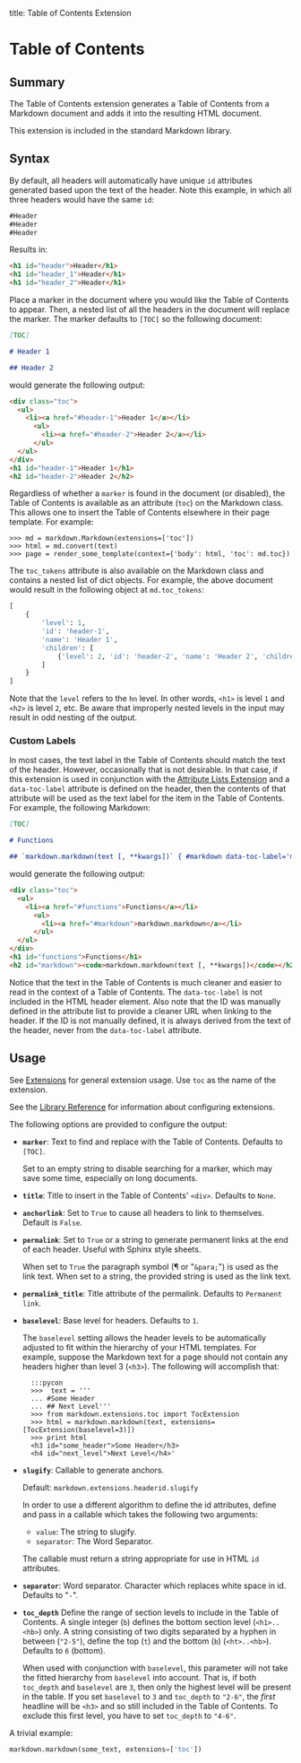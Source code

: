 title: Table of Contents Extension

Table of Contents
=================

Summary
-------

The Table of Contents extension generates a Table of Contents from a Markdown
document and adds it into the resulting HTML document.

This extension is included in the standard Markdown library.

Syntax
------

By default, all headers will automatically have unique `id` attributes
generated based upon the text of the header. Note this example, in which all
three headers would have the same `id`:

```md
#Header
#Header
#Header
```

Results in:

```html
<h1 id="header">Header</h1>
<h1 id="header_1">Header</h1>
<h1 id="header_2">Header</h1>
```

Place a marker in the document where you would like the Table of Contents to
appear. Then, a nested list of all the headers in the document will replace the
marker. The marker defaults to `[TOC]` so the following document:

```md
[TOC]

# Header 1

## Header 2
```

would generate the following output:

```html
<div class="toc">
  <ul>
    <li><a href="#header-1">Header 1</a></li>
      <ul>
        <li><a href="#header-2">Header 2</a></li>
      </ul>
  </ul>
</div>
<h1 id="header-1">Header 1</h1>
<h2 id="header-2">Header 2</h2>
```

Regardless of whether a `marker` is found in the document (or disabled), the
Table of Contents is available as an attribute (`toc`) on the Markdown class.
This allows one to insert the Table of Contents elsewhere in their page
template. For example:

```pycon
>>> md = markdown.Markdown(extensions=['toc'])
>>> html = md.convert(text)
>>> page = render_some_template(context={'body': html, 'toc': md.toc})
```

The `toc_tokens` attribute is also available on the Markdown class and contains
a nested list of dict objects. For example, the above document would result in
the following object at `md.toc_tokens`:

```python
[
    {
        'level': 1,
        'id': 'header-1',
        'name': 'Header 1',
        'children': [
            {'level': 2, 'id': 'header-2', 'name': 'Header 2', 'children':[]}
        ]
    }
]
```

Note that the `level` refers to the `hn` level. In other words, `<h1>` is level
`1` and `<h2>` is level `2`, etc. Be aware that improperly nested levels in the
input may result in odd nesting of the output.

### Custom Labels

In most cases, the text label in the Table of Contents should match the text of
the header. However, occasionally that is not desirable. In that case, if this
extension is used in conjunction with the [Attribute Lists Extension] and a
`data-toc-label` attribute is defined on the header, then the contents of that
attribute will be used as the text label for the item in the Table of Contents.
For example, the following Markdown:

[Attribute Lists Extension]: attr_list.md

```md
[TOC]

# Functions

## `markdown.markdown(text [, **kwargs])` { #markdown data-toc-label='markdown.markdown' }
```
would generate the following output:

```html
<div class="toc">
  <ul>
    <li><a href="#functions">Functions</a></li>
      <ul>
        <li><a href="#markdown">markdown.markdown</a></li>
      </ul>
  </ul>
</div>
<h1 id="functions">Functions</h1>
<h2 id="markdown"><code>markdown.markdown(text [, **kwargs])</code></h2>
```

Notice that the text in the Table of Contents is much cleaner and easier to read
in the context of a Table of Contents. The `data-toc-label` is not included in
the HTML header element. Also note that the ID was manually defined in the
attribute list to provide a cleaner URL when linking to the header. If the ID is
not manually defined, it is always derived from the text of the header, never
from the `data-toc-label` attribute.

Usage
-----

See [Extensions](index.md) for general extension usage. Use `toc` as the name
of the extension.

See the [Library Reference](../reference.md#extensions) for information about
configuring extensions.

The following options are provided to configure the output:

* **`marker`**:
    Text to find and replace with the Table of Contents. Defaults to `[TOC]`.

    Set to an empty string to disable searching for a marker, which may save
    some time, especially on long documents.

* **`title`**:
    Title to insert in the Table of Contents' `<div>`. Defaults to `None`.

* **`anchorlink`**:
    Set to `True` to cause all headers to link to themselves. Default is `False`.

* **`permalink`**:
    Set to `True` or a string to generate permanent links at the end of each header.
    Useful with Sphinx style sheets.

    When set to `True` the paragraph symbol (&para; or "`&para;`") is used as
    the link text. When set to a string, the provided string is used as the link
    text.

* **`permalink_title`**:
    Title attribute of the permalink. Defaults to `Permanent link`.

* **`baselevel`**:
    Base level for headers. Defaults to `1`.

    The `baselevel` setting allows the header levels to be automatically
    adjusted to fit within the hierarchy of your HTML templates. For example,
    suppose the Markdown text for a page should not contain any headers higher
    than level 3 (`<h3>`). The following will accomplish that:

        :::pycon
        >>>  text = '''
        ... #Some Header
        ... ## Next Level'''
        >>> from markdown.extensions.toc import TocExtension
        >>> html = markdown.markdown(text, extensions=[TocExtension(baselevel=3)])
        >>> print html
        <h3 id="some_header">Some Header</h3>
        <h4 id="next_level">Next Level</h4>'

* **`slugify`**:
    Callable to generate anchors.

    Default: `markdown.extensions.headerid.slugify`

    In order to use a different algorithm to define the id attributes, define  and
    pass in a callable which takes the following two arguments:

    * `value`: The string to slugify.
    * `separator`: The Word Separator.

    The callable must return a string appropriate for use in HTML `id` attributes.

* **`separator`**:
    Word separator. Character which replaces white space in id. Defaults to "`-`".

* **`toc_depth`**
    Define the range of section levels to include in the Table of Contents.
    A single integer (`b`) defines the bottom section level (`<h1>..<hb>`) only.
    A string consisting of two digits separated by a hyphen in between (`"2-5"`),
    define the top (`t`) and the bottom (`b`) (`<ht>..<hb>`). Defaults to `6` (bottom).

    When used with conjunction with `baselevel`, this parameter will not
    take the fitted hierarchy from `baselevel` into account. That is, if
    both `toc_depth` and `baselevel` are `3`, then only the highest level
    will be present in the table. If you set `baselevel` to `3` and
    `toc_depth` to `"2-6"`, the *first* headline will be `<h3>` and so still
    included in the Table of Contents. To exclude this first level, you
    have to set `toc_depth` to `"4-6"`.

A trivial example:

```python
markdown.markdown(some_text, extensions=['toc'])
```

